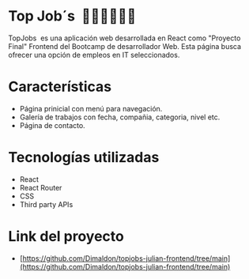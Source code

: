 # Top Job´s  👩🏻‍💻👨🏻‍💻

TopJobs  es una aplicación web desarrollada en React como "Proyecto Final" Frontend del Bootcamp de desarrollador Web. Esta página busca ofrecer una opción de empleos en IT seleccionados.

# Características

- Página prinicial con menú para navegación.
- Galería de trabajos con fecha, compañia, categoria, nivel etc.
- Página de contacto.

# Tecnologías utilizadas

- React
- React Router
- CSS
- Third party APIs

# Link del proyecto

- [https://github.com/Dimaldon/topjobs-julian-frontend/tree/main](https://github.com/Dimaldon/topjobs-julian-frontend/tree/main)
